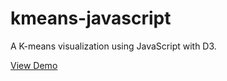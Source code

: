 kmeans-javascript
=================

A K-means visualization using JavaScript with D3.

[View Demo](http://mlehman.github.io/kmeans-javascript/)
